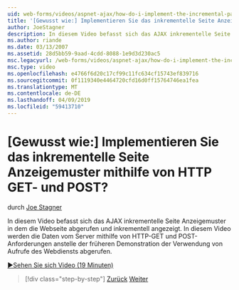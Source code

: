 ```yaml
---
uid: web-forms/videos/aspnet-ajax/how-do-i-implement-the-incremental-page-display-pattern-using-http-get-and-post
title: '[Gewusst wie:] Implementieren Sie das inkrementelle Seite Anzeigemuster mithilfe von HTTP GET- und POST? | Microsoft-Dokumentation'
author: JoeStagner
description: In diesem Video befasst sich das AJAX inkrementelle Seite Anzeigemuster in dem die Webseite abgerufen und inkrementell angezeigt. In diesem Video die...
ms.author: riande
ms.date: 03/13/2007
ms.assetid: 28d5bb59-9aad-4cdd-8088-1e9d3d230ac5
msc.legacyurl: /web-forms/videos/aspnet-ajax/how-do-i-implement-the-incremental-page-display-pattern-using-http-get-and-post
msc.type: video
ms.openlocfilehash: e4766f6d20c17cf99c11fc634cf15743ef839716
ms.sourcegitcommit: 0f1119340e4464720cfd16d0ff15764746ea1fea
ms.translationtype: MT
ms.contentlocale: de-DE
ms.lasthandoff: 04/09/2019
ms.locfileid: "59413710"
---
```

# <a name="how-do-i-implement-the-incremental-page-display-pattern-using-http-get-and-post"></a>[Gewusst wie:] Implementieren Sie das inkrementelle Seite Anzeigemuster mithilfe von HTTP GET- und POST?

durch [Joe Stagner](https://github.com/JoeStagner)

In diesem Video befasst sich das AJAX inkrementelle Seite Anzeigemuster in dem die Webseite abgerufen und inkrementell angezeigt. In diesem Video werden die Daten vom Server mithilfe von HTTP-GET und POST-Anforderungen anstelle der früheren Demonstration der Verwendung von Aufrufe des Webdiensts abgerufen.

[&#9654;Sehen Sie sich Video (19 Minuten)](https://channel9.msdn.com/Blogs/ASP-NET-Site-Videos/how-do-i-implement-the-incremental-page-display-pattern-using-http-get-and-post)

> [!div class="step-by-step"]
> [Zurück](how-do-i-implement-the-ajax-incremental-page-display-pattern.md)
> [Weiter](how-do-i-use-the-aspnet-ajax-updateprogress-control.md)
